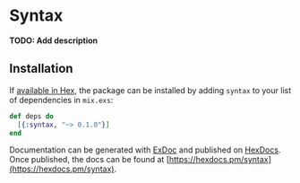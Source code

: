 # Syntax

**TODO: Add description**

## Installation

If [available in Hex](https://hex.pm/docs/publish), the package can be installed
by adding `syntax` to your list of dependencies in `mix.exs`:

```elixir
def deps do
  [{:syntax, "~> 0.1.0"}]
end
```

Documentation can be generated with [ExDoc](https://github.com/elixir-lang/ex_doc)
and published on [HexDocs](https://hexdocs.pm). Once published, the docs can
be found at [https://hexdocs.pm/syntax](https://hexdocs.pm/syntax).

